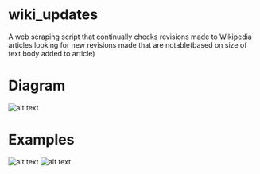 # wiki_updates
A web scraping script that continually checks revisions made to Wikipedia articles looking for new revisions made that are notable(based on size of text body added to article)

# Diagram
![alt text](https://i.imgur.com/hfAjbsY.png)



# Examples
![alt text](https://i.imgur.com/wVXjGWC.png)
![alt text](https://i.imgur.com/zX2nk4N.png)
